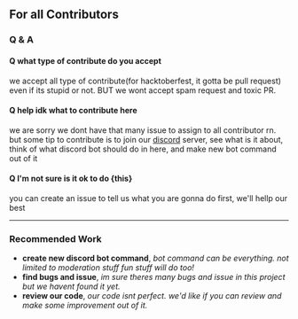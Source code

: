 ## For all Contributors
### Q & A
#### Q what type of contribute do you accept
  we accept all type of contribute(for hacktoberfest, it gotta be pull request) even if its stupid or not.
  BUT we wont accept spam request and toxic PR.
#### Q help idk what to contribute here
  we are sorry we dont have that many issue to assign to all contributor rn. <br/>
  but some tip to contribute is to join our [discord](https://discord.gg/JZEyX4qHNT) server, see what is it about, think of what discord bot should do in here, and make new bot command out of it 
  
#### Q I'm not sure is it ok to do {this}
  you can create an issue to tell us what you are gonna do first, we'll hellp our best
 
  ---
  
  ### Recommended Work
  - **create new discord bot command**, *bot command can be everything. not limited to moderation stuff fun stuff will do too!*
  - **find bugs and issue**, *im sure theres many bugs and issue in this project but we havent found it yet.*
  - **review our code**, *our code isnt perfect. we'd like if you can review and make some improvement out of it.*
